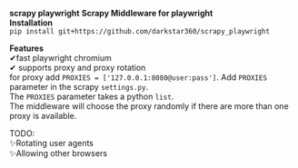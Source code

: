 **scrapy playwright**
**Scrapy Middleware for playwright**\
**Installation**\
`pip install git+https://github.com/darkstar360/scrapy_playwright`

**Features**\
✔fast playwright chromium\
✔ supports proxy and proxy rotation\
for proxy add `PROXIES = ['127.0.0.1:8080@user:pass']`. Add `PROXIES` parameter in the scrapy `settings.py`.<br>
The `PROXIES` parameter takes a python `list`.\
The middleware will choose the proxy randomly if there are more than one proxy is available.

TODO:\
✨Rotating user agents<br> ✨Allowing other browsers